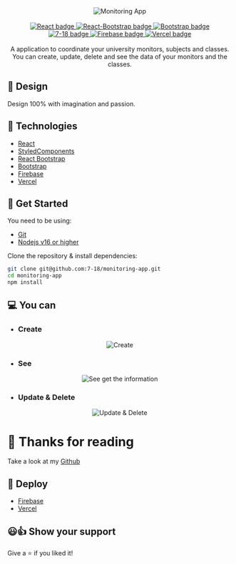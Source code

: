 <div align="center">
  <a target="_blank" target="https://res.cloudinary.com/divjxvhtz/image/upload/v1657075144/CRUD-heroku/login_gwkmhs.png">
    <img alt="Monitoring App" title="Monitoring App" src="https://res.cloudinary.com/divjxvhtz/image/upload/v1657075144/CRUD-heroku/login_gwkmhs.png" />
  <a/>
</div>

<br />

<div align="center">
  <a target="_blank" href="https://reactjs.org/">
    <img title="React" alt="React badge" src="https://img.shields.io/badge/18.2.0-React-blue" />
  </a>
  <a target="_blank" href="https://react-bootstrap.netlify.app/">
    <img title="React-Bootstrap" alt="React-Bootstrap badge" src="https://img.shields.io/badge/2.4.0-React--Bootstrap-lightgrey" />
  </a>
  <a target="_blank" href="https://getbootstrap.com/">
    <img title="Bootstrap" alt="Bootstrap badge" src="https://img.shields.io/badge/5.2v-Bootstrap-blueviolet" />
  </a>
</div>
<div align="center">
  <a target="_blank" href="https://github.com/7-18/monitoring-app">
    <img title="Kevin Brian Briceno" alt="7-18 badge" src="https://img.shields.io/badge/7--18-GitHub-black" />
  </a>
  <a target="_blank" href="https://monitoring-test-be084.web.app/">
    <img title="Firebase" alt="Firebase badge" src="https://img.shields.io/badge/Monitoring%20App-Firebase-orange" />
  </a>
  <a target="_blank" href="https://monitoring-app-gray.vercel.app/">
    <img title="Vercel" alt="Vercel badge" src="https://img.shields.io/badge/Monitoring%20App-Vercel-ff69b4" />
  </a>
</div>

<br/>

<div align="center">
  A application to coordinate your university monitors, subjects and classes.
  <br />
  You can create, update, delete and see the data of your monitors and the classes.
</div>

## 🎨 Design

Design 100% with imagination and passion.

## 🦾 Technologies

- [React](https://reactjs.org/)
- [StyledComponents](https://styled-components.com/)
- [React Bootstrap](https://react-bootstrap.netlify.app/)
- [Bootstrap](https://getbootstrap.com/)
- [Firebase](https://firebase.google.com/)
- [Vercel](https://vercel.com/)

## 🚀 Get Started

You need to be using:

- [Git](https://git-scm.com/downloads)
- [Nodejs v16 or higher](https://nodejs.org/es/download/)

Clone the repository & install dependencies:

```bash
git clone git@github.com:7-18/monitoring-app.git
cd monitoring-app
npm install
```

## 💻 You can

- ### Create

<div align="center">
<img title="Create" alt="Create" src="https://res.cloudinary.com/divjxvhtz/image/upload/v1657075134/CRUD-heroku/subjects_gaczrt.png" />
</div>

- ### See

<div align="center">
<img title="See the information" alt="See get the information" src="https://res.cloudinary.com/divjxvhtz/image/upload/v1657075149/CRUD-heroku/monitoring_xoxz4r.png" />
</div>

- ### Update & Delete
<div align="center">
<img title="Update & Delete" alt="Update & Delete" src="https://res.cloudinary.com/divjxvhtz/image/upload/v1657075147/CRUD-heroku/monitor_yqtuvp.png" />
</div>

# 🎈 Thanks for reading
Take a look at my [Github](https://github.com/7-18/)

## 💎 Deploy
- [Firebase](https://monitoring-test-be084.web.app/)
- [Vercel](https://monitoring-app-gray.vercel.app/)
## 😃👍 Show your support

Give a ⭐️ if you liked it!
